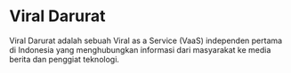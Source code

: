 # Viral Darurat

Viral Darurat adalah sebuah Viral as a Service (VaaS) independen pertama di Indonesia yang menghubungkan informasi dari masyarakat ke media berita dan penggiat teknologi.